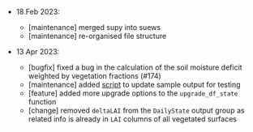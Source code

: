 <!-- Each entry should fall into one of the following categories: -->
<!-- [feature]: New feature -->
<!-- [bugfix]: Bug fixes; also, create a related GitHub issue -->
<!-- [maintenance]: Codebase maintenance -->
<!-- [doc]: Documentation updates -->
<!-- [change]: Changes exposed to users -->

- 18 Feb 2023:
  - [maintenance] merged supy into suews
  - [maintenance] re-organised file structure

- 13 Apr 2023:
  - [bugfix] fixed a bug in the calculation of the soil moisture deficit weighted by vegetation fractions (#174)
  - [maintenance] added [script](src/supy/gen_sample_output.py) to update sample output for testing
  - [feature] added more upgrade options to the `upgrade_df_state` function
  - [change] removed `deltaLAI` from the `DailyState` output group as related info is already in `LAI` columns of all vegetated surfaces